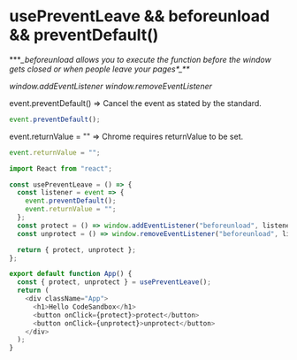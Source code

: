 # usePreventLeave && beforeunload && preventDefault()

\****\_*beforeunload allows you to execute the function before the window gets closed or when people leave your pages\*\_\*\***

_window.addEventListener_
_window.removeEventListener_

event.preventDefault() => Cancel the event as stated by the standard.

```js
event.preventDefault();
```

event.returnValue = "" => Chrome requires returnValue to be set.

```js
event.returnValue = "";
```

```js
import React from "react";

const usePreventLeave = () => {
  const listener = event => {
    event.preventDefault();
    event.returnValue = "";
  };
  const protect = () => window.addEventListener("beforeunload", listener);
  const unprotect = () => window.removeEventListener("beforeunload", listener);

  return { protect, unprotect };
};

export default function App() {
  const { protect, unprotect } = usePreventLeave();
  return (
    <div className="App">
      <h1>Hello CodeSandbox</h1>
      <button onClick={protect}>protect</button>
      <button onClick={unprotect}>unprotect</button>
    </div>
  );
}
```
